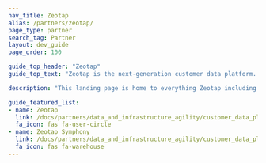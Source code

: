 ```yaml
---
nav_title: Zeotap
alias: /partners/zeotap/
page_type: partner
search_tag: Partner
layout: dev_guide
page_order: 100

guide_top_header: "Zeotap"
guide_top_text: "Zeotap is the next-generation customer data platform. It empowers brands to unify, enhance and activate customer data in a cookieless future, all while putting customer privacy and compliance front-and-center."

description: "This landing page is home to everything Zeotap including how to integrate Zeotap and use Zeotap Symphony."

guide_featured_list:
- name: Zeotap
  link: /docs/partners/data_and_infrastructure_agility/customer_data_platform/zeotap/zeotap/
  fa_icon: fas fa-user-circle
- name: Zeotap Symphony
  link: /docs/partners/data_and_infrastructure_agility/customer_data_platform/zeotap/symphony/
  fa_icon: fas fa-warehouse
---
```


<br> 
